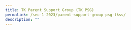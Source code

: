 ```yaml
---
title: TK Parent Support Group (TK PSG)
permalink: /sec-1-2023/parent-support-group-psg-tkss/
description: ""
---
```

